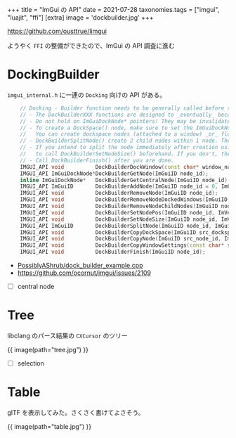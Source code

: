 +++
title = "ImGui の API"
date = 2021-07-28
taxonomies.tags = ["imgui", "luajit", "ffi"]
[extra]
image = 'dockbuilder.jpg'
+++

<https://github.com/ousttrue/limgui>

ようやく `FFI` の整備ができたので、ImGui の API 調査に進む

# DockingBuilder

`imgui_internal.h` に一連の `Docking` 向けの API がある。

```c++
    // Docking - Builder function needs to be generally called before the node is used/submitted.
    // - The DockBuilderXXX functions are designed to _eventually_ become a public API, but it is too early to expose it and guarantee stability.
    // - Do not hold on ImGuiDockNode* pointers! They may be invalidated by any split/merge/remove operation and every frame.
    // - To create a DockSpace() node, make sure to set the ImGuiDockNodeFlags_DockSpace flag when calling DockBuilderAddNode().
    //   You can create dockspace nodes (attached to a window) _or_ floating nodes (carry its own window) with this API.
    // - DockBuilderSplitNode() create 2 child nodes within 1 node. The initial node becomes a parent node.
    // - If you intend to split the node immediately after creation using DockBuilderSplitNode(), make sure
    //   to call DockBuilderSetNodeSize() beforehand. If you don't, the resulting split sizes may not be reliable.
    // - Call DockBuilderFinish() after you are done.
    IMGUI_API void          DockBuilderDockWindow(const char* window_name, ImGuiID node_id);
    IMGUI_API ImGuiDockNode*DockBuilderGetNode(ImGuiID node_id);
    inline ImGuiDockNode*   DockBuilderGetCentralNode(ImGuiID node_id)              { ImGuiDockNode* node = DockBuilderGetNode(node_id); if (!node) return NULL; return DockNodeGetRootNode(node)->CentralNode; }
    IMGUI_API ImGuiID       DockBuilderAddNode(ImGuiID node_id = 0, ImGuiDockNodeFlags flags = 0);
    IMGUI_API void          DockBuilderRemoveNode(ImGuiID node_id);                 // Remove node and all its child, undock all windows
    IMGUI_API void          DockBuilderRemoveNodeDockedWindows(ImGuiID node_id, bool clear_settings_refs = true);
    IMGUI_API void          DockBuilderRemoveNodeChildNodes(ImGuiID node_id);       // Remove all split/hierarchy. All remaining docked windows will be re-docked to the remaining root node (node_id).
    IMGUI_API void          DockBuilderSetNodePos(ImGuiID node_id, ImVec2 pos);
    IMGUI_API void          DockBuilderSetNodeSize(ImGuiID node_id, ImVec2 size);
    IMGUI_API ImGuiID       DockBuilderSplitNode(ImGuiID node_id, ImGuiDir split_dir, float size_ratio_for_node_at_dir, ImGuiID* out_id_at_dir, ImGuiID* out_id_at_opposite_dir); // Create 2 child nodes in this parent node.
    IMGUI_API void          DockBuilderCopyDockSpace(ImGuiID src_dockspace_id, ImGuiID dst_dockspace_id, ImVector<const char*>* in_window_remap_pairs);
    IMGUI_API void          DockBuilderCopyNode(ImGuiID src_node_id, ImGuiID dst_node_id, ImVector<ImGuiID>* out_node_remap_pairs);
    IMGUI_API void          DockBuilderCopyWindowSettings(const char* src_name, const char* dst_name);
    IMGUI_API void          DockBuilderFinish(ImGuiID node_id);
```

* [PossiblyAShrub/dock_builder_example.cpp](https://gist.github.com/PossiblyAShrub/0aea9511b84c34e191eaa90dd7225969)
* <https://github.com/ocornut/imgui/issues/2109>
* [ ] central node

# Tree

libclang のパース結果の `CXCursor` のツリー

{{ image(path="tree.jpg") }}

* [ ] selection

# Table

glTF を表示してみた。さくさく書けてよさそう。

{{ image(path="table.jpg") }}

